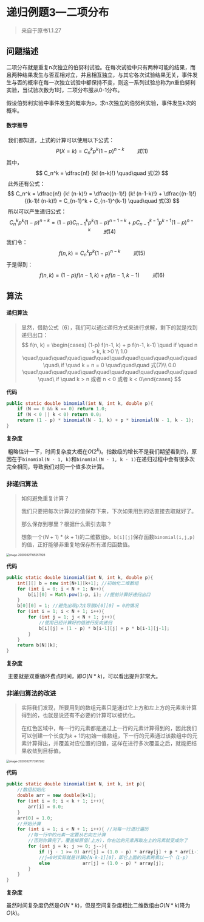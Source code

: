 # 递归例题3—二项分布

> 来自于原书1.1.27



## 问题描述

​	二项分布就是重复n次独立的伯努利试验。在每次试验中只有两种可能的结果，而且两种结果发生与否互相对立，并且相互独立，与其它各次试验结果无关，事件发生与否的概率在每一次独立试验中都保持不变，则这一系列试验总称为n重伯努利实验，当试验次数为1时，二项分布服从0-1分布。

​	假设伯努利实验中事件发生的概率为p，求n次独立的伯努利实验，事件发生k次的概率。

#### 数学推导

​	我们都知道，上式的计算可以使用以下公式：
$$
P(X=k)=C_n^kp^k(1-p)^{n-k}   \quad\quad  式(1)
$$
​	其中，
$$
C_n^k = \dfrac{n!}  {k! (n-k)!}  \quad\quad 式(2)
$$
​	此外还有公式：
$$
C_n^k = \dfrac{n!}  {k! (n-k)!} 
              = \dfrac{(n-1)!} {k! (n-1-k)!} + \dfrac{(n-1)!} {(k-1)! (n-k)!}
              = C_{n-1}^k + C_{n-1}^{k-1}  \quad\quad 式(3)
$$
​	所以可以产生递归公式：
$$
C_n^k p^k (1-p)^{n-k} = (1-p) C_{n-1}^k p^k (1-p)^{n-1-k}+ p C_{n-1}^{k-1}p^{k-1}(1-p)^{n-k} \quad\quad 式(4)
$$
​	我们令：
$$
f(n, k) = C_n^k p^k (1-p)^{n-k} \quad\quad 式(5)
$$
​	于是得到：
$$
f(n, k) = (1-p) f(n-1, k) + p f(n-1, k-1) \quad\quad 式(6)
$$


## 算法

#### 递归算法

> 显然，借助公式（6），我们可以通过递归方式来进行求解，剩下的就是找到递归出口：
> $$
> f(n, k) = \begin{cases} (1-p) f(n-1, k) + p f(n-1, k-1) \quad if \quad n > k, k >0 \\ 1.0 \quad\quad\quad\quad\quad\quad\quad\quad\quad\quad\quad\quad\quad\ if \quad k = n = 0   \quad\quad\quad 式(7)\\ 0.0 \quad\quad\quad\quad\quad\quad\quad\quad\quad\quad\quad\quad\quad\ if \quad k > n   或者 n < 0 或者 k < 0\end{cases}
> $$

**代码**

```java
public static double bimomial(int N, int k, double p){
    if (N == 0 && k == 0) return 1.0;
    if (N < 0 || k < 0) return 0.0;
    return (1 - p) * binomial(N - 1, k) + p * binomial(N - 1, k - 1); 
}
```

**复杂度**

​	粗略估计一下，时间复杂度大概在$O(2^k)$。指数级的增长不是我们期望看到的，原因在于`binomial(N - 1, k)`和`binomial(N - 1, k - 1)`在递归过程中会有很多次完全相同，导致我们对同一个值多次计算。



### 非递归算法

> 如何避免重复计算？
>
> 我们只要把每次计算过的值保存下来，下次如果用到的话直接去取就好了。
>
> 那么保存到哪里？根据什么索引去取？
>
> 想象一个$(N+1)*(k+1)$的二维数组`b`，`b[i][j]`保存函数`binomial(i,j,p)`的值，正好能够非重复地保存所有递归函数值。

<img src="C:\Users\HP\AppData\Roaming\Typora\typora-user-images\image-20200327165257928.png" alt="image-20200327165257928" style="zoom:50%;" />

**代码**

```java
public static double binomial(int N, int k, double p){
    int[][] b = new int[N+1][k+1]; //初始化二维数组
    for (int i = 0; i < N + 1; N++){
        b[i][0] = Math.pow(1-p, i); //提前计算好递归出口
    }
    b[0][0] = 1; //避免出现p为1导致b[0][0] = 0的情况
    for (int i = 1; i < N + 1; i++){
        for (int j = 1; j < N + 1; j++){
            //使用已经计算好的值进行反向递归
            b[i][j] = (1 - p) * b[i-1][j] + p * b[i-1][j-1];
        }
    }
    return b[N][k]; 
}
```

**复杂度**

​	主要就是双重循环费点时间，即$O(N*k)$，可以看出提升非常大。



### 非递归算法的改进

> 实际我们发现，所要用到的数组元素只是通过它上方和左上方的元素来计算得到的，也就是说还有不必要的计算可以被优化。
>
> 在红色区域中，每一行的元素都是通过上一行的元素计算得到的，因此我们可以创建一个长度为$k+1$的初始一维数组，下一行的元素通过该数组中的元素计算得出，并覆盖对应位置的旧值，这样在进行多次覆盖之后，就能把结果收敛到目标值。

<img src="C:\Users\HP\AppData\Roaming\Typora\typora-user-images\image-20200327173917282.png" alt="image-20200327173917282" style="zoom:50%;" />

**代码**

```java
public static double binomial(int N, int k, int p){
    //数组初始化
    double arr = new double[k+1];
    for (int i = 0; i < k + 1; i++){
        arr[i] = 0.0;
    }
    arr[0] = 1.0;
    //开始计算
    for (int i = 1; i < N + 1; i++){ //对每一行进行遍历
        //每一行中的元素一定要从右向左计算
        //否则你算完了，覆盖掉原值(上方)，你右边的元素再取左上的元素就变成你了
        for (int j = k; j >= 0; j--){
            if (j - 1 >= 0)	arr[j] = (1.0 - p) * array[j] + p * arr[i-1];
            //j=0时实际就是计算b[N-k-1][0]，即它上面的元素再乘以一个（1-p）
            else			arr[j] = (1.0 - p) * array[j];
        }
    }
}
```

**复杂度**

 虽然时间复杂度仍然是$O(N*k)$，但是空间复杂度相比二维数组由$O(N*k)$降为$O(k)$。